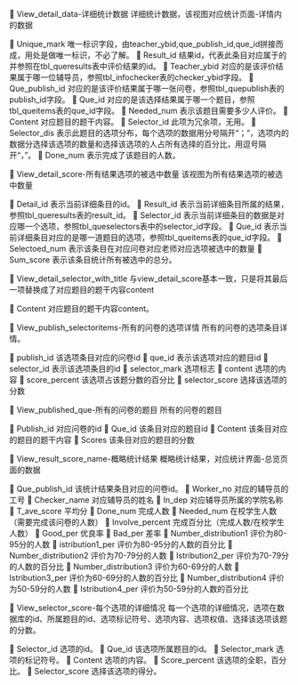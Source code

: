	View_detail_data-详细统计数据
详细统计数据，该视图对应统计页面-详情内的数据

	Unique_mark
唯一标识字段，由teacher_ybid,que_publish_id,que_id拼接而成，用处是做唯一标识，不必了解。
	Result_id
结果id，代表此条目对应属于的并参照在tbl_queresults表中评价结果的id。
	Teacher_ybid
对应的是该评价结果属于哪一位辅导员，参照tbl_infochecker表的checker_ybid字段。
	Que_publish_id
对应的是该评价结果属于哪一张问卷，参照tbl_quepublish表的publish_id字段。
	Que_id
对应的是该选择结果属于哪一个题目，参照tbl_queitems表的que_id字段。
	Needed_num
表示该题目需要多少人评价。
	Content
对应题目的题干内容。
	Selector_id
此项为冗余项，无用。
	Selector_dis
表示此题目的选项分布，每个选项的数据用分号隔开“；”，选项内的数据分选择该选项的数量和选择该选项的人占所有选择的百分比，用逗号隔开“，”。
	Done_num
表示完成了该题目的人数。

	View_detail_score-所有结果选项的被选中数量
该视图为所有结果选项的被选中数量

	Detail_id
表示当前详细条目的id。
	Result_id
表示当前详细条目所属的结果，参照tbl_queresults表的result_id。
	Selector_id
表示当前详细条目的数据是对应哪一个选项，参照tbl_queselectors表中的selector_id字段。
	Que_id
表示当前详细条目对应的是哪一道题目的选项，参照tbl_queitems表的que_id字段。
	Selectoed_num
表示该条目在对应问卷对应老师对应选项被选中的数量
	Sum_score
表示该条目统计所有被选中的总分。

	View_detail_selector_with_title
与view_detail_score基本一致，只是将其最后一项替换成了对应题目的题干内容content

	Content
对应题目的题干内容content。

	View_publish_selectoritems-所有的问卷的选项详情
所有的问卷的选项条目详情。

	publish_id
该选项条目对应的问卷id
	que_id
表示该选项对应的题目id
	selector_id
表示该选项条目的id
	selector_mark
选项标志
	content
选项的内容
	score_percent
该选项占该题分数的百分比
	selector_score
选择该选项的分数


	View_published_que-所有的问卷的题目
所有的问卷的题目

	Publish_id
对应问卷的id
	Que_id
该条目对应的题目id
	Content
该条目对应的题目的题干内容
	Scores
该条目对应的题目的分数

	View_result_score_name-概略统计结果
概略统计结果，对应统计界面-总览页面的数据

	Que_publish_id
该统计结果条目对应的问卷id。
	Worker_no
对应的辅导员的工号
	Checker_name
对应辅导员的姓名
	In_dep
对应辅导员所属的学院名称
	T_ave_score
平均分
	Done_num
完成人数
	Needed_num
在校学生人数（需要完成该问卷的人数）
	Involve_percent
完成百分比（完成人数/在校学生人数）
	Good_per
优良率
	Bad_per
差率
	Number_distribution1
评价为80-95分的人数
	istribution1_per
评价为80-95分的人数的百分比
	Number_distribution2
评价为70-79分的人数
	Istribution2_per
评价为70-79分的人数的百分比
	Number_distribution3
评价为60-69分的人数
	Istribution3_per
评价为60-69分的人数的百分比
	Number_distribution4
评价为50-59分的人数
	Istribution4_per
评价为50-59分的人数的百分比

	View_selector_score-每个选项的详细情况
每一个选项的详细情况，选项在数据库的id、所属题目的id、选项标记符号、选项内容、选项权值、选择该选项该题的分数。

	Selector_id
选项的id。
	Que_id
该选项所属题目的id。
	Selector_mark
选项的标记符号。
	Content
选项的内容。
	Score_percent
该选项的全职，百分比。
	Selector_score
选择该选项的得分。
